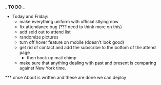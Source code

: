 **_ TO DO _**

- Today and Friday:
  - make everything uniform with official stlying now
  - fix attendance bug (??? need to think more on this)
  - add sold out to attend list
  - randomize pictures
  - turn off hover feature on mobile (doesn't look good)
  - get rid of contact and add the subscribe to the bottom of the attend page
    - then hook up mail chimp
  - make sure that anything dealing with past and present is comparing against New York time.

*** once About is written and these are done we can deploy